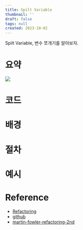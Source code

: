 ```yaml
---
title: Spilt Variable
thumbnail: ''
draft: false
tags: null
created: 2023-10-02
---
```


Spilt Variable, 변수 쪼개기를 알아보자.

# 요약

![](Refactoring_43_SpilitVariable_0.png)

# 코드

# 배경

# 절차

# 예시

# Reference

* [Refactoring](https://product.kyobobook.co.kr/detail/S000001810241)
* [github](https://github.com/WegraLee/Refactoring)
* [martin-fowler-refactoring-2nd](https://github.com/wickedwukong/martin-fowler-refactoring-2nd)
